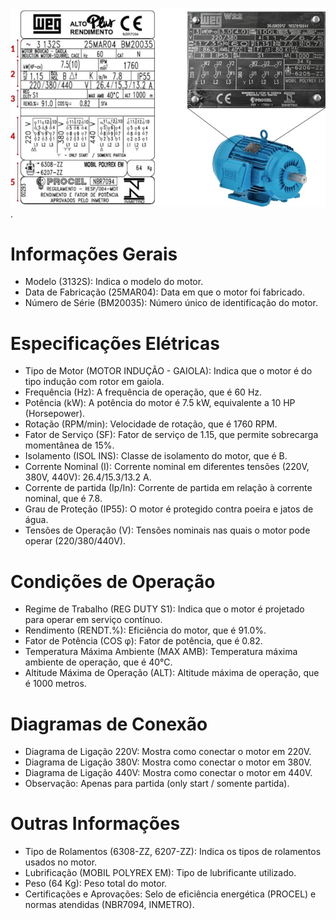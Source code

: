![placa.jpg](assets/images/placa.jpg).

# Informações Gerais
- Modelo (3132S): Indica o modelo do motor.
- Data de Fabricação (25MAR04): Data em que o motor foi fabricado.
- Número de Série (BM20035): Número único de identificação do motor.

# Especificações Elétricas
- Tipo de Motor (MOTOR INDUÇÃO - GAIOLA): Indica que o motor é do tipo indução com rotor em gaiola.
- Frequência (Hz): A frequência de operação, que é 60 Hz.
- Potência (kW): A potência do motor é 7.5 kW, equivalente a 10 HP (Horsepower).
- Rotação (RPM/min): Velocidade de rotação, que é 1760 RPM.
- Fator de Serviço (SF): Fator de serviço de 1.15, que permite sobrecarga momentânea de 15%.
- Isolamento (ISOL INS): Classe de isolamento do motor, que é B.
- Corrente Nominal (I): Corrente nominal em diferentes tensões (220V, 380V, 440V): 26.4/15.3/13.2 A.
- Corrente de partida (Ip/In): Corrente de partida em relação à corrente nominal, que é 7.8.
- Grau de Proteção (IP55): O motor é protegido contra poeira e jatos de água.
- Tensões de Operação (V): Tensões nominais nas quais o motor pode operar (220/380/440V).

# Condições de Operação
- Regime de Trabalho (REG DUTY S1): Indica que o motor é projetado para operar em serviço contínuo.
- Rendimento (RENDT.%): Eficiência do motor, que é 91.0%.
- Fator de Potência (COS φ): Fator de potência, que é 0.82.
- Temperatura Máxima Ambiente (MAX AMB): Temperatura máxima ambiente de operação, que é 40°C.
- Altitude Máxima de Operação (ALT): Altitude máxima de operação, que é 1000 metros.

# Diagramas de Conexão
- Diagrama de Ligação 220V: Mostra como conectar o motor em 220V.
- Diagrama de Ligação 380V: Mostra como conectar o motor em 380V.
- Diagrama de Ligação 440V: Mostra como conectar o motor em 440V.
- Observação: Apenas para partida (only start / somente partida).

# Outras Informações
- Tipo de Rolamentos (6308-ZZ, 6207-ZZ): Indica os tipos de rolamentos usados no motor.
- Lubrificação (MOBIL POLYREX EM): Tipo de lubrificante utilizado.
- Peso (64 Kg): Peso total do motor.
- Certificações e Aprovações: Selo de eficiência energética (PROCEL) e normas atendidas (NBR7094, INMETRO).
